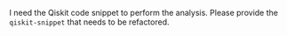 I need the Qiskit code snippet to perform the analysis. Please provide the `qiskit-snippet` that needs to be refactored.